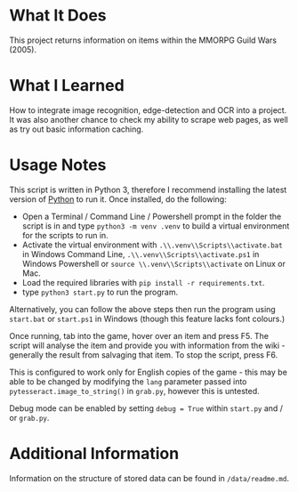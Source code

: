# What It Does #
This project returns information on items within the MMORPG Guild Wars (2005). 

# What I Learned #
How to integrate image recognition, edge-detection and OCR into a project. It was also another chance to check my ability to scrape web pages, as well as try out basic information caching.

# Usage Notes #
This script is written in Python 3, therefore I recommend installing the latest version of
 [Python](https://www.python.org/downloads/) to run it. Once installed, do the following:
 - Open a Terminal / Command Line / Powershell prompt in the folder the script is in and type ```python3 -m venv .venv``` to build a virtual environment for the scripts to run in. 
 - Activate the virtual environment with ```.\\.venv\\Scripts\\activate.bat``` in Windows Command Line, ```.\\.venv\\Scripts\\activate.ps1``` in Windows Powershell or ```source \\.venv\\Scripts\\activate``` on Linux or Mac.
 - Load the required libraries with ```pip install -r requirements.txt```.
 - type ```python3 start.py``` to run the program. 
 
 Alternatively, you can follow the above steps then run the program using ```start.bat``` or ```start.ps1``` in Windows (though this feature lacks font colours.)

 Once running, tab into the game, hover over an item and press F5. The script will analyse the item and provide you with information from the wiki - generally the result from salvaging that item. To stop the script, press F6. 
 
 This is configured to work only for English copies of the game - this may be able to be changed by modifying the ```lang``` parameter passed into ```pytesseract.image_to_string()``` in ```grab.py```, however this is untested.

 Debug mode can be enabled by setting ```debug = True``` within ```start.py``` and / or ```grab.py```.

# Additional Information #
Information on the structure of stored data can be found in ```/data/readme.md```.